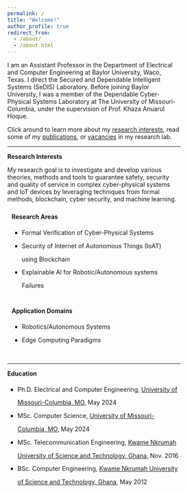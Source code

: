 ```yaml
---
permalink: /
title: "Welcome!"
author_profile: true
redirect_from: 
  - /about/
  - /about.html
---
```

I am an Assistant Professor in the Department of Electrical and Computer Engineering at Baylor University, Waco, Texas. I direct the Secured and Dependable Intelligent Systems (SeDIS) Laboratory. Before joining Baylor University, I was a member of the Dependable Cyber-Physical Systems Laboratory at The University of Missouri-Columbia, under the supervision of Prof. Khaza Anuarul Hoque.  

Click around to learn more about my <a href="https://ebonnah.github.io/research/">research interests</a>, read some of my <a href="https://ebonnah.github.io/publications/">publications</a>, or <a href="https://ebonnah.github.io/vacancies/">vacancies</a> in my research lab.
<hr>

<b>Research Interests</b> 

My research goal is to investigate and develop various theories, methods and tools to guarantee safety, security and quality of service in complex cyber-physical systems and IoT devices by leveraging techniques from formal methods, blockchain, cyber security, and machine learning.
<meta name="viewport" content="width=device-width, initial-scale=1">
<style>
* {
  box-sizing: border-box;
}
/* Create two equal columns that floats next to each other */
.column {
  float: left;
  width: 50%;
  padding: 10px;
}
/* Clear floats after the columns */
.row:after {
  content: "";
  display: table;
  clear: both;
}
/* Responsive layout - makes the two columns stack on top of each other instead of next to each other */
@media screen and (max-width: 1000px) {
  .column {
    width: 100%;
  }
}
</style>
<div class="row">
  <div class="column">
    <b>Research Areas</b>
      <ul style="list-style-type:square;line-height:220%">
        <li>Formal Verification of Cyber-Physical Systems</li>
        <li> Security of Internet of Autonomous Things (IoAT) using Blockchain</li>
        <li>Explainable AI for Robotic/Autonomous systems Failures</li>        
    </ul>
  </div>
  <div class="column">
    <b>Application Domains</b>
    <p>
      <ul style="list-style-type:square;line-height:220%">
        <li>Robotics/Autonomous Systems</li>
        <li>Edge Computing Paradigms</li>
    </ul>
    </p>
  </div>
</div>
<hr>

<b>Education</b>
<ul style="list-style-type:square;line-height:220%">
<li>Ph.D. Electrical and Computer Engineering, <a href="https://missouri.edu/">University of Missouri-Columbia, MO</a>, May 2024</li>
<li>MSc. Computer Science, <a href="https://missouri.edu/">University of Missouri-Columbia, MO</a>, May 2024</li>
<li>MSc. Telecommunication Engineering, <a href="https://www.knust.edu.gh//">Kwame Nkrumah University of Science and Technology, Ghana</a>, Nov. 2016</li>
<li>BSc. Computer Engineering, <a href="https://www.knust.edu.gh//">Kwame Nkrumah University of Science and Technology, Ghana</a>, May 2012</li>
</ul>

